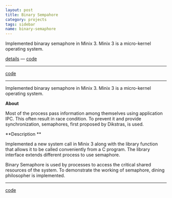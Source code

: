 ```yaml
---
layout: post
title: Binary Sempahore
category: projects
tags: sidebar
name: binary-semaphore
---
```


<link rel="stylesheet" href="../css/styles.css.css" />

Implemented binaray semaphore in Minix 3. Minix 3 is a micro-kernel operating system. 

[details][details] &mdash; [code][code]
<!-- truncate_here -->
- - -

[code][code]

- - -

Implemented binaray semaphore in Minix 3. Minix 3 is a micro-kernel operating system. 

**About**

Most of the process pass information among themselves using application IPC. This often result in race condition. To prevent it and provide synchronization, semaphores, first proposed by Dikstras, is used. 

**Description **



Implemented a new system call in Minix 3 along with the library function that allows it to be called conveniently from a C program. The library interface extends different process to use semaphore. 

Binary Semaphore is used by processes to access the critical shared resources of the system. To demonstrate the working of semaphore, dining philosopher is implemented.

- - -

[code][code]


[details]: /projects/binary-semaphore
[code]: https://github.com/tushar-sharma/dining_philosopher

